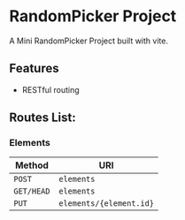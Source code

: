 # RandomPicker Project

A Mini RandomPicker Project built with vite.

## Features

- RESTful routing

## Routes List:

### Elements

| Method     | URI                               |
|------------|-----------------------------------|
| `POST`     | `elements`                        |
| `GET/HEAD` | `elements`                        |
| `PUT`      | `elements/{element.id}`           |
